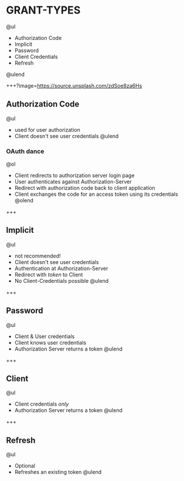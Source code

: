 # GRANT-TYPES

@ul

- Authorization Code
- Implicit
- Password
- Client Credentials
- Refresh

@ulend

+++?image=https://source.unsplash.com/zdSoe8za6Hs

## Authorization Code

@ul
- used for user authorization
- Client doesn't see user credentials
@ulend

### OAuth dance

@ol
- Client redirects to authorization server login page
- User authenticates against Authorization-Server
- Redirect with authorization code back to client application
- Client exchanges the code for an access token using its credentials
@olend

+++

## Implicit

@ul
- not recommended!
- Client doesn't see user credentials
- Authentication at Authorization-Server
- Redirect with *token* to Client
- No Client-Credentials possible 
@ulend

+++

## Password

@ul
- Client & User credentials
- Client knows user credentials
- Authorization Server returns a token
@ulend

+++

## Client 

@ul
- Client credentials *only*
- Authorization Server returns a token
@ulend

+++

## Refresh

@ul
- Optional 
- Refreshes an existing token
@ulend